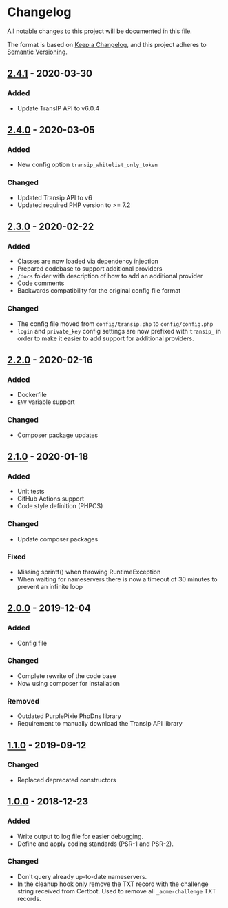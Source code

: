 # Changelog
All notable changes to this project will be documented in this file.

The format is based on [Keep a Changelog](https://keepachangelog.com/en/1.0.0/),
and this project adheres to [Semantic Versioning](https://semver.org/spec/v2.0.0.html).

## [2.4.1] - 2020-03-30
### Added
- Update TransIP API to v6.0.4

## [2.4.0] - 2020-03-05
### Added
- New config option `transip_whitelist_only_token`

### Changed
- Updated Transip API to v6
- Updated required PHP version to >= 7.2


## [2.3.0] - 2020-02-22
### Added
- Classes are now loaded via dependency injection
- Prepared codebase to support additional providers
- `/docs` folder with description of how to add an additional provider
- Code comments
- Backwards compatibility for the original config file format

### Changed
- The config file moved from `config/transip.php` to `config/config.php`
- `login` and `private_key` config settings are now prefixed with `transip_` in order to
make it easier to add support for additional providers.

## [2.2.0] - 2020-02-16
### Added
- Dockerfile
- `ENV` variable support

### Changed
- Composer package updates

## [2.1.0] - 2020-01-18
### Added
- Unit tests
- GitHub Actions support
- Code style definition (PHPCS)

### Changed
- Update composer packages

### Fixed
- Missing sprintf() when throwing RuntimeException
- When waiting for nameservers there is now a timeout of 30 minutes to prevent an infinite loop

## [2.0.0] - 2019-12-04
### Added
- Config file

### Changed
- Complete rewrite of the code base
- Now using composer for installation

### Removed
- Outdated PurplePixie PhpDns library
- Requirement to manually download the TransIp API library

## [1.1.0] - 2019-09-12
### Changed
- Replaced deprecated constructors

## [1.0.0] - 2018-12-23
### Added
- Write output to log file for easier debugging.
- Define and apply coding standards (PSR-1 and PSR-2).

### Changed
 - Don't query already up-to-date nameservers.
 - In the cleanup hook only remove the TXT record with the challenge string received from Certbot. Used to remove all `_acme-challenge` TXT records.

[2.4.1]: https://github.com/roy-bongers/certbot-transip-dns-01-validator/compare/v2.4.0...v2.4.1
[2.4.0]: https://github.com/roy-bongers/certbot-transip-dns-01-validator/compare/v2.3.0...v2.4.0
[2.3.0]: https://github.com/roy-bongers/certbot-transip-dns-01-validator/compare/v2.2.0...v2.3.0
[2.2.0]: https://github.com/roy-bongers/certbot-transip-dns-01-validator/compare/v2.1.0...v2.2.0
[2.1.0]: https://github.com/roy-bongers/certbot-transip-dns-01-validator/compare/v2.0.0...v2.1.0
[2.0.0]: https://github.com/roy-bongers/certbot-transip-dns-01-validator/compare/v1.1.0...v2.0.0
[1.1.0]: https://github.com/roy-bongers/certbot-transip-dns-01-validator/compare/v1.0.0...v1.1.0
[1.0.0]: https://github.com/roy-bongers/certbot-transip-dns-01-validator/releases/tag/v1.0.0
